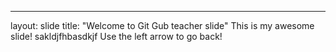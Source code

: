 ---
layout: slide
title: "Welcome to Git Gub teacher slide"
This is my awesome slide! sakldjfhbasdkjf
Use the left arrow to go back!
